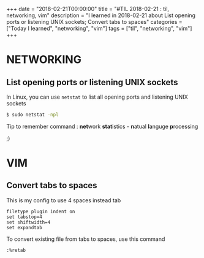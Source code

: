 +++
date = "2018-02-21T00:00:00"
title = "#TIL 2018-02-21 : til, networking, vim"
description = "I learned in 2018-02-21 about List opening ports or listening UNIX sockets; Convert tabs to spaces"
categories = ["Today I learned", "networking", "vim"]
tags = ["til", "networking", "vim"]
+++


# NETWORKING

## List opening ports or listening UNIX sockets

In Linux, you can use `netstat` to list all opening ports and listening UNIX sockets

```bash
$ sudo netstat -npl
```

Tip to remember command : **net**work **stat**istics - **n**atual **l**anguge **p**rocessing

;)

# VIM

## Convert tabs to spaces

This is my config to use 4 spaces instead tab

```
filetype plugin indent on
set tabstop=4
set shiftwidth=4
set expandtab
```

To convert existing file from tabs to spaces, use this command

```
:%retab
```
